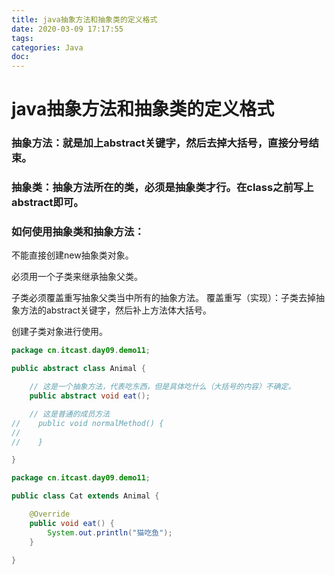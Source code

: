 ```yaml
---
title: java抽象方法和抽象类的定义格式
date: 2020-03-09 17:17:55
tags:
categories: Java
doc:
---
```


# java抽象方法和抽象类的定义格式

### 抽象方法：就是加上abstract关键字，然后去掉大括号，直接分号结束。

### 抽象类：抽象方法所在的类，必须是抽象类才行。在class之前写上abstract即可。

### 如何使用抽象类和抽象方法：

不能直接创建new抽象类对象。

必须用一个子类来继承抽象父类。

子类必须覆盖重写抽象父类当中所有的抽象方法。
覆盖重写（实现）：子类去掉抽象方法的abstract关键字，然后补上方法体大括号。

创建子类对象进行使用。


```java
package cn.itcast.day09.demo11;

public abstract class Animal {

    // 这是一个抽象方法，代表吃东西，但是具体吃什么（大括号的内容）不确定。
    public abstract void eat();

    // 这是普通的成员方法
//    public void normalMethod() {
//
//    }

}

```

```java
package cn.itcast.day09.demo11;

public class Cat extends Animal {

    @Override
    public void eat() {
        System.out.println("猫吃鱼");
    }

}

```

